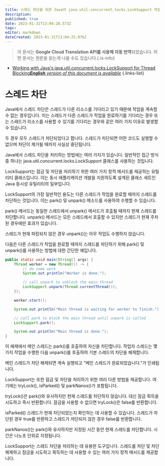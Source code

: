 ```yaml
---
title: 스레드 차단을 위한 Java의 java.util.concurrent.locks.LockSupport 작업
description: 
published: true
date: 2023-01-31T13:04:28.573Z
tags: 
editor: markdown
dateCreated: 2023-01-31T13:04:25.076Z
---
```


> 이 문서는 **Google Cloud Translation API를 사용해 자동 번역**되었습니다.
어떤 문서는 원문을 읽는게 나을 수도 있습니다.{.is-info}

- [Working with Java's java.util.concurrent.locks.LockSupport for Thread Blocking***English** version of this document is available*](/en/Knowledge-base/Java/working-with-java-s-java-util-concurrent-locks-locksupport-for-thread-blocking)
{.links-list}



스레드 차단
===============

Java에서 스레드 차단은 스레드가 다른 리소스를 기다리고 있기 때문에 작업을 계속할 수 없는 경우입니다. 이는 스레드가 다른 스레드가 작업을 완료하기를 기다리는 경우 또는 스레드가 리소스를 사용할 수 있기를 기다리는 경우와 같은 여러 가지 이유로 발생할 수 있습니다.

두 경우 모두 스레드가 차단되었다고 합니다. 스레드가 차단되면 어떤 코드도 실행할 수 없으며 차단이 제거될 때까지 사실상 중단됩니다.

Java에서 스레드 차단을 처리하는 방법에는 여러 가지가 있습니다. 일반적인 접근 방식 중 하나는 java.util.concurrent.locks.LockSupport 클래스를 사용하는 것입니다.

LockSupport는 잠금 및 차단을 처리하기 위한 여러 가지 정적 메서드를 제공하는 유틸리티 클래스입니다. 이는 동시 애플리케이션 개발을 지원하도록 설계된 클래스 세트인 Java 동시성 유틸리티의 일부입니다.

LockSupport의 가장 일반적인 용도는 다른 스레드가 작업을 완료할 때까지 스레드를 차단하는 것입니다. 이는 park() 및 unpark() 메소드를 사용하여 수행할 수 있습니다.

park() 메서드는 동일한 스레드에서 unpark() 메서드가 호출될 때까지 현재 스레드를 차단합니다. unpark() 메서드는 모든 스레드에서 호출할 수 있지만 스레드가 현재 주차된 경우에만 효과가 있습니다.

스레드가 현재 파킹되지 않은 경우 unpark()는 아무 작업도 수행하지 않습니다.

다음은 다른 스레드가 작업을 완료할 때까지 스레드를 차단하기 위해 park() 및 unpark()를 사용하는 방법에 대한 간단한 예입니다.

```java
public static void main(String[] args) {
    Thread worker = new Thread(() -> {
        // do some work
        System.out.println("Worker is done.");

        // call unpark to unblock the main thread
        LockSupport.unpark(Thread.currentThread());
    });

    worker.start();

    System.out.println("Main thread is waiting for worker to finish.");

    // call park to block the main thread until unpark is called
    LockSupport.park();

    System.out.println("Main thread is done.");
}
```

이 예제에서 메인 스레드는 park()를 호출하여 자신을 차단합니다. 작업자 스레드는 몇 가지 작업을 수행한 다음 unpark()를 호출하여 기본 스레드의 차단을 해제합니다.

메인 스레드가 차단 해제되면 계속 실행되고 "메인 스레드가 완료되었습니다."가 인쇄됩니다.

LockSupport는 또한 잠금 및 차단을 처리하기 위한 여러 다른 방법을 제공합니다. 여기에는 tryLock(), isParked() 및 parkNanos()가 포함됩니다.

tryLock()은 park()와 유사하지만 현재 스레드를 차단하지 않습니다. 대신 잠금 획득을 시도하고 즉시 반환합니다. 잠금을 사용할 수 없으면 tryLock()은 false를 반환합니다.

isParked() 스레드가 현재 차단되었는지 확인하는 데 사용할 수 있습니다. 스레드가 차단된 경우 true를 반환하고 스레드가 차단되지 않은 경우 false를 반환합니다.

parkNanos()는 park()와 유사하지만 지정된 시간 동안 현재 스레드를 차단합니다. 시간은 나노초 단위로 지정됩니다.

 LockSupport는 스레드 차단을 처리하는 데 유용한 도구입니다. 스레드를 차단 및 차단 해제하고 잠금을 시도하고 획득하는 데 사용할 수 있는 여러 가지 정적 메서드를 제공합니다.